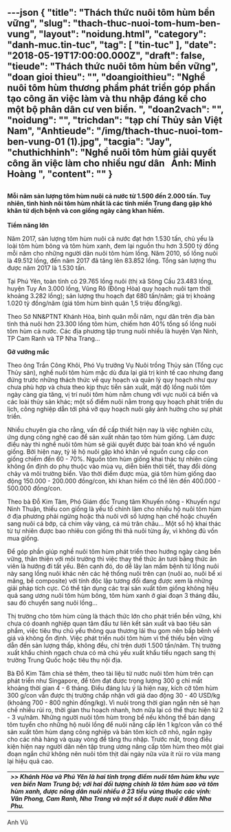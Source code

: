 ---json
{
    "title": "Thách thức nuôi tôm hùm bền vững",
    "slug": "thach-thuc-nuoi-tom-hum-ben-vung",
    "layout": "noidung.html",
    "category": "danh-muc.tin-tuc",
    "tag": [
        "tin-tuc"
    ],
    "date": "2018-05-19T17:00:00.000Z",
    "draft": false,
    "tieude": "Thách thức nuôi tôm hùm bền vững",
    "doan gioi thieu": "",
    "doangioithieu": "Nghề nuôi tôm hùm thương phẩm phát triển góp phần tạo công ăn việc làm và thu nhập đáng kể cho một bộ phân dân cư ven biển. ",
    "doan2vach": "",
    "noidung": "",
    "trichdan": "tạp chí Thủy sản Việt Nam",
    "Anhtieude": "/img/thach-thuc-nuoi-tom-ben-vung-01 (1).jpg",
    "tacgia": "Jay",
    "chuthichhinh": "Nghề nuôi tôm hùm giải quyết công ăn việc làm cho nhiều ngư dân   Ảnh: Minh Hoàng ",
    "__content__": ""
}
---
<h2><span style="font-size:14px">Mỗi năm sản lượng t&ocirc;m h&ugrave;m nu&ocirc;i cả nước từ 1.500 đến 2.000 tấn. Tuy nhi&ecirc;n, t&igrave;nh h&igrave;nh n&ocirc;i t&ocirc;m h&ugrave;m nhất l&agrave; c&aacute;c tỉnh miền Trung đang gặp kh&oacute; khăn từ dịch bệnh v&agrave; con giống ng&agrave;y c&agrave;ng khan hiếm.</span></h2>

<p><span style="font-size:14px"><strong>Tiềm năng lớn</strong></span></p>

<p><span style="font-size:14px">Năm 2017, sản lượng t&ocirc;m h&ugrave;m nu&ocirc;i cả nước đạt hơn 1.530 tấn, chủ yếu l&agrave; lo&agrave;i t&ocirc;m h&ugrave;m b&ocirc;ng v&agrave; t&ocirc;m h&ugrave;m xanh, đem lại nguồn thu hơn 3.500 tỷ đồng mỗi năm cho những người d&acirc;n nu&ocirc;i t&ocirc;m h&ugrave;m lồng. Năm 2010, số lồng nu&ocirc;i l&agrave; 49.512 lồng, đến năm 2017 đ&atilde; tăng l&ecirc;n 83.852 lồng. Tổng sản lượng thu được năm 2017 l&agrave; 1.530 tấn.</span></p>

<p><span style="font-size:14px">Tại Ph&uacute; Y&ecirc;n, to&agrave;n tỉnh c&oacute; 29.765 lồng nu&ocirc;i (thị x&atilde; S&ocirc;ng Cầu 23.483 lồng, huyện Tuy An 3.000 lồng, Vũng R&ocirc; (Đ&ocirc;ng H&ograve;a) quy hoạch nu&ocirc;i tạm thời khoảng 3.282 lồng); sản lượng thu hoạch đạt 680 tấn/năm; gi&aacute; trị khoảng 1.020 tỷ đồng/năm (gi&aacute; t&ocirc;m h&ugrave;m b&igrave;nh qu&acirc;n 1,5 triệu đồng/kg).</span></p>

<p><span style="font-size:14px">Theo Sở NN&amp;PTNT Kh&aacute;nh H&ograve;a, b&igrave;nh qu&acirc;n mỗi năm, ngư d&acirc;n tr&ecirc;n địa b&agrave;n tỉnh thả nu&ocirc;i hơn 23.300 lồng t&ocirc;m h&ugrave;m, chiếm hơn 40% tổng số lồng nu&ocirc;i t&ocirc;m h&ugrave;m cả nước. C&aacute;c địa phương tập trung nu&ocirc;i nhiều l&agrave; huyện Vạn Ninh, TP Cam Ranh v&agrave; TP Nha Trang...</span></p>

<p><span style="font-size:14px"><strong>Gỡ vướng mắc</strong></span></p>

<p><span style="font-size:14px">Theo &ocirc;ng Trần C&ocirc;ng Kh&ocirc;i, Ph&oacute; Vụ trưởng Vụ Nu&ocirc;i trồng Thủy sản (Tổng cục Thủy sản), nghề nu&ocirc;i t&ocirc;m h&ugrave;m mặc d&ugrave; đưa lại gi&aacute; trị kinh tế cao nhưng đang đứng trước những th&aacute;ch thức về quy hoạch v&agrave; quản l&yacute; quy hoạch như quy chưa ph&ugrave; hợp v&agrave; chưa theo kịp thực tiễn sản xuất, mật độ lồng nu&ocirc;i t&ocirc;m ng&agrave;y c&agrave;ng gia tăng, vị tr&iacute; nu&ocirc;i t&ocirc;m h&ugrave;m nằm chung với vực nu&ocirc;i c&aacute; biển v&agrave; c&aacute;c lo&agrave;i thủy sản kh&aacute;c; một số điểm nu&ocirc;i nằm trong quy hoạch ph&aacute;t triển du lịch, c&ocirc;ng nghiệp dẫn tới ph&aacute; vỡ quy hoạch nu&ocirc;i g&acirc;y ảnh hưởng cho sự ph&aacute;t triển.</span></p>

<p><span style="font-size:14px">Nhiều chuy&ecirc;n gia cho rằng, vấn đề cấp thiết hiện nay l&agrave; việc nghi&ecirc;n cứu, ứng dụng c&ocirc;ng nghệ cao để sản xuất nh&acirc;n tạo t&ocirc;m h&ugrave;m giống. L&agrave;m được điều n&agrave;y th&igrave; nghề nu&ocirc;i t&ocirc;m h&ugrave;m sẽ giải quyết được b&agrave;i to&aacute;n kh&oacute; về nguồn giống. Bởi hiện nay, tỷ lệ hộ nu&ocirc;i gặp kh&oacute; khăn về nguồn cung cấp con giống chiếm đến 60 - 70%. Nguồn t&ocirc;m h&ugrave;m giống khai th&aacute;c tự nhi&ecirc;n cũng kh&ocirc;ng ổn định do phụ thuộc v&agrave;o m&ugrave;a vụ, diễn biến thời tiết, thay đổi d&ograve;ng chảy v&agrave; m&ocirc;i trường biển. V&agrave;o thời điểm được m&ugrave;a, gi&aacute; t&ocirc;m h&ugrave;m giống dao động 150.000 - 200.000 đồng/con, khi khan hiếm c&oacute; thể l&ecirc;n đến 400.000 - 500.000 đồng/con.</span></p>

<p><span style="font-size:14px">Theo b&agrave; Đỗ Kim T&acirc;m, Ph&oacute; Gi&aacute;m đốc Trung t&acirc;m Khuyến n&ocirc;ng - Khuyến ngư Ninh Thuận, thiếu con giống l&agrave; yếu tố ch&iacute;nh l&agrave;m cho nhiều hộ nu&ocirc;i t&ocirc;m h&ugrave;m ở địa phương phải ngừng hoặc thả nu&ocirc;i với số lượng hạn chế hoặc chuyển sang nu&ocirc;i c&aacute; bớp, c&aacute; chim v&acirc;y v&agrave;ng, c&aacute; m&uacute; tr&acirc;n ch&acirc;u&hellip; Một số hộ khai th&aacute;c từ tự nhi&ecirc;n được bao nhi&ecirc;u con giống th&igrave; thả nu&ocirc;i từng ấy, v&igrave; kh&ocirc;ng đủ vốn mua giống.</span></p>

<p><span style="font-size:14px">Để g&oacute;p phần gi&uacute;p nghề nu&ocirc;i t&ocirc;m h&ugrave;m ph&aacute;t triển theo hướng ng&agrave;y c&agrave;ng bền vững, th&acirc;n thiện với m&ocirc;i trường th&igrave; việc thay thế thức ăn tươi bằng thức ăn vi&ecirc;n l&agrave; hướng đi tất yếu. B&ecirc;n cạnh đ&oacute;, do dễ l&acirc;y lan mầm bệnh từ lồng nu&ocirc;i n&agrave;y sang lồng nu&ocirc;i kh&aacute;c n&ecirc;n c&aacute;c hệ thống nu&ocirc;i tr&ecirc;n cạn (nu&ocirc;i ao, nu&ocirc;i bể xi măng, bể composite) với t&iacute;nh độc lập tương đối đang được xem l&agrave; những giải ph&aacute;p t&iacute;ch cực. C&oacute; thể tận dụng c&aacute;c trại sản xuất t&ocirc;m giống kh&ocirc;ng hiệu quả sang ương nu&ocirc;i t&ocirc;m h&ugrave;m b&ocirc;ng, t&ocirc;m h&ugrave;m xanh ở giai đoạn 3 th&aacute;ng đầu, sau đ&oacute; chuyển sang nu&ocirc;i lồng...</span></p>

<p><span style="font-size:14px">Thị trường cho t&ocirc;m h&ugrave;m cũng l&agrave; th&aacute;ch thức lớn cho ph&aacute;t triển bền vững, khi chưa c&oacute; doanh nghiệp quan t&acirc;m đầu tư li&ecirc;n kết sản xuất v&agrave; bao ti&ecirc;u sản phẩm, việc ti&ecirc;u thụ chủ yếu th&ocirc;ng qua thương l&aacute;i thu gom n&ecirc;n bấp b&ecirc;nh về gi&aacute; v&agrave; kh&ocirc;ng ổn định. Việc ph&aacute;t triển nu&ocirc;i t&ocirc;m h&ugrave;m v&igrave; thế thiếu bền vững dẫn đến sản lượng thấp, kh&ocirc;ng đều, chỉ tr&ecirc;n dưới 1.500 tấn/năm. Thị trường xuất khẩu ch&iacute;nh ngạch chưa c&oacute; m&agrave; chủ yếu xuất khẩu tiểu ngạch sang thị trường Trung Quốc hoặc ti&ecirc;u thụ nội địa.</span></p>

<p><span style="font-size:14px">B&agrave; Đỗ Kim T&acirc;m chia sẻ th&ecirc;m, theo t&agrave;i liệu từ nước nu&ocirc;i t&ocirc;m h&ugrave;m tr&ecirc;n cạn ph&aacute;t triển như Singapore, để t&ocirc;m đạt được trọng lượng 300 g chỉ mất khoảng thời gian 4 - 6 th&aacute;ng. Điều đ&aacute;ng lưu &yacute; l&agrave; hiện nay, k&iacute;ch cỡ t&ocirc;m h&ugrave;m 300 g/con vẫn được thị trường chấp nhận với gi&aacute; dao động 30 - 40 USD/kg (khoảng 700 - 800 ngh&igrave;n đồng/kg). V&igrave; nu&ocirc;i trong thời gian ngắn n&ecirc;n sẽ hạn chế nhiều rủi ro, thời gian thu hoạch nhanh, hơn nữa lại c&oacute; thể thực hiện từ 2 - 3 vụ/năm. Những người nu&ocirc;i t&ocirc;m h&ugrave;m trong bể nếu kh&ocirc;ng thể b&aacute;n dạng t&ocirc;m tuyển cho những hộ nu&ocirc;i lồng để nu&ocirc;i n&acirc;ng cấp l&ecirc;n 1 kg/con vẫn c&oacute; thể sản xuất t&ocirc;m h&ugrave;m dạng c&ocirc;ng nghiệp v&agrave; b&aacute;n t&ocirc;m k&iacute;ch cỡ nhỏ, ngắn ng&agrave;y cho c&aacute;c nh&agrave; h&agrave;ng v&agrave; quay v&ograve;ng để tăng thu nhập. Trước mắt, trong điều kiện hiện nay người d&acirc;n n&ecirc;n tập trung ương n&acirc;ng cấp t&ocirc;m h&ugrave;m theo một giai đoạn ngắn chứ kh&ocirc;ng n&ecirc;n nu&ocirc;i t&ocirc;m thịt d&agrave;i ng&agrave;y nữa vừa &iacute;t rủi ro vừa mang lại hiệu quả cao.</span></p>

<table>
	<tbody>
		<tr>
			<td><span style="font-size:14px"><strong><em>&gt;&gt; Kh&aacute;nh H&ograve;a v&agrave; Ph&uacute; Y&ecirc;n l&agrave; hai tỉnh trọng điểm nu&ocirc;i t&ocirc;m h&ugrave;m khu vực ven biển Nam Trung bộ; với hai đối tượng ch&iacute;nh l&agrave; t&ocirc;m h&ugrave;m sao v&agrave; t&ocirc;m h&ugrave;m xanh, được n&ocirc;ng d&acirc;n nu&ocirc;i nhiều ở 23 tiểu v&ugrave;ng thuộc c&aacute;c vịnh: V&acirc;n Phong, Cam Ranh, Nha Trang v&agrave; một số &iacute;t được nu&ocirc;i ở đầm Nha Phu.</em></strong></span></td>
		</tr>
	</tbody>
</table>

<p><span style="font-size:14px">Anh Vũ&nbsp;</span></p>
